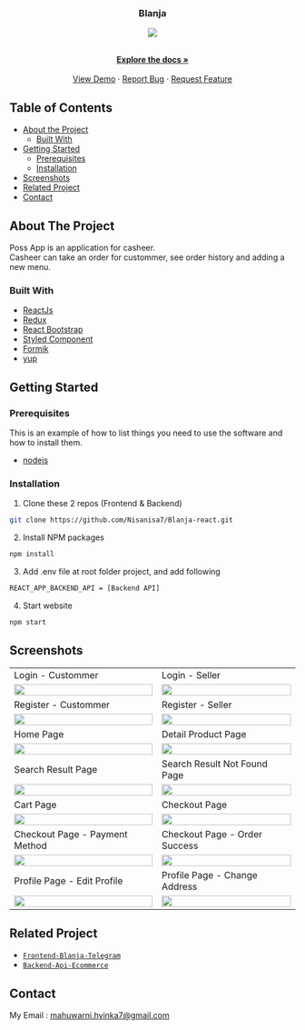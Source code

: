 <br />
<p align="center">

  <h3 align="center">Blanja</h3>
  <p align="center">
  <image align="center" src='./Screenshot/logoblanja.png' />
  </p>

  <p align="center">
    <br />
    <a href="https://github.com/Nisanisa7/Blanja-react"><strong>Explore the docs »</strong></a>
    <br />
    <br />
    <a href="https://letsblanja.vercel.app/">View Demo</a>
    ·
    <a href="https://github.com/Nisanisa7/Blanja-react/issues">Report Bug</a>
    ·
    <a href="https://github.com/Nisanisa7/Blanja-react/issues">Request Feature</a>
  </p>
</p>



<!-- TABLE OF CONTENTS -->
## Table of Contents

* [About the Project](#about-the-project)
  * [Built With](#built-with)
* [Getting Started](#getting-started)
  * [Prerequisites](#prerequisites)
  * [Installation](#installation)
* [Screenshots](#screenshots)
* [Related Project](#related-project-backend)
* [Contact](#contact)



<!-- ABOUT THE PROJECT -->
## About The Project


Poss App is an application for casheer. </br>
Casheer can take an order for custommer, see order history and adding a new menu.



### Built With

* [ReactJs](https://reactjs.org/)
* [Redux](https://redux.js.org/)
* [React Bootstrap](https://react-bootstrap.github.io/)
* [Styled Component](https://styled-components.com/)
* [Formik](https://formik.org/)
* [yup](https://www.npmjs.com/package/yup)

<!-- GETTING STARTED -->
## Getting Started

### Prerequisites

This is an example of how to list things you need to use the software and how to install them.

* [nodejs](https://nodejs.org/en/download/)

### Installation

1. Clone these 2 repos (Frontend & Backend)
```sh
git clone https://github.com/Nisanisa7/Blanja-react.git
```
2. Install NPM packages
```sh
npm install
```
3. Add .env file at root folder project, and add following
```sh
REACT_APP_BACKEND_API = [Backend API]
```
4. Start website
```sh
npm start
```



<!-- ROADMAP -->
## Screenshots

<p align="center" float="left">
 <table>
  <tr>
    <td>Login - Custommer</td>
    <td>Login - Seller</td>
  </tr>
  <tr>
    <td><image src='./Screenshot/login.png' width=100%/></td>
    <td><image src='./Screenshot/1.5 Login Seller.png' width=100%/></td>
  </tr>
  <tr>
    <td>Register - Custommer</td>
    <td>Register - Seller</td>
  </tr>
  <tr>
    <td><image src='./Screenshot/1.3Register.png'width=100%/></td>
    <td> <image src='./Screenshot/1.4 Register Seller.png' width=100%/></td>
  </tr>
  <tr>
    <td>Home Page</td>
    <td>Detail Product Page</td>
  </tr>
  <tr>
    <td><image src='./Screenshot/2.1.png' width=100%/></td>
    <td><image src='./Screenshot/4.1.png'width=100%/></td>
  </tr>
  <tr>
    <td>Search Result Page</td>
    <td>Search Result Not Found Page</td>
  </tr>
  <tr>
    <td><image src='./Screenshot/search result.png' width=100%/></td>
    <td><image src='./Screenshot/search result not found.png' width=100%/></td>
  </tr>
  <tr>
    <td>Cart Page</td>
    <td>Checkout Page</td>
  </tr>
  <tr>
    <td><image src='./Screenshot/mybag.png' width=100%/></td>
    <td><image src='./Screenshot/CheckoutPage.png' width=100%/></td>
  </tr>
  <tr>
    <td>Checkout Page - Payment Method</td>
    <td>Checkout Page - Order Success</td>
  </tr>
  <tr>
    <td><image src='./Screenshot/paymentmethod.png' width=100%/></td>
    <td><image src='./Screenshot/order success.png' width=100%/></td>
  </tr>
  <tr>
    <td>Profile Page - Edit Profile</td>
    <td>Profile Page - Change Address</td>
  </tr>
  <tr>
    <td><image src='./Screenshot/Userprofile.png' width=100%/></td>
    <td><image src='./Screenshot/address page.png' width=100%/></td>
  </tr>
 </table>
</p>

## Related Project
* [`Frontend-Blanja-Telegram`](https://github.com/Nisanisa7/Blanja-react)
* [`Backend-Api-Ecommerce`](https://github.com/Nisanisa7/Api-Ecommerce)


<!-- CONTACT -->
## Contact

My Email : mahuwarni.hyinka7@gmail.com



